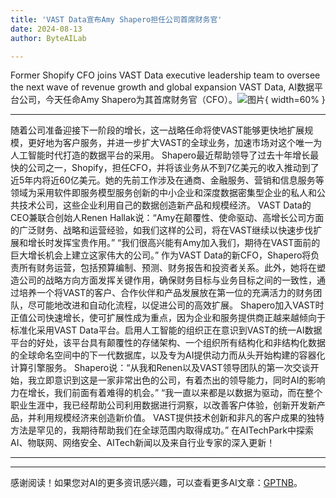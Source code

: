 ```yaml
---
title: 'VAST Data宣布Amy Shapero担任公司首席财务官'
date: 2024-08-13
author: ByteAILab

---
```


Former Shopify CFO joins VAST Data executive leadership team to oversee the next wave of revenue growth and global expansion
VAST Data, AI数据平台公司，今天任命Amy Shapero为其首席财务官（CFO）。![图片](https://ai-techpark.com/wp-content/uploads/2024/08/VAST-Data-960x540.jpg){ width=60% }

---
随着公司准备迎接下一阶段的增长，这一战略任命将使VAST能够更快地扩展规模，更好地为客户服务，并进一步扩大VAST的全球业务，加速市场对这个唯一为人工智能时代打造的数据平台的采用。
Shapero最近帮助领导了过去十年增长最快的公司之一，Shopify，担任CFO，并将该业务从不到7亿美元的收入推动到了近5年内将近60亿美元。她的先前工作涉及在通商、金融服务、营销和信息服务等领域为采用软件即服务模型服务创新的中小企业和深度数据密集型企业的私人和公共技术公司，这些企业利用自己的数据创造新产品和规模经济。
VAST Data的CEO兼联合创始人Renen Hallak说：“Amy在颠覆性、使命驱动、高增长公司方面的广泛财务、战略和运营经验，如我们这样的公司，将在VAST继续以快速步伐扩展和增长时发挥宝贵作用。” “我们很高兴能有Amy加入我们，期待在VAST面前的巨大增长机会上建立这家伟大的公司。”
作为VAST Data的新CFO，Shapero将负责所有财务运营，包括预算编制、预测、财务报告和投资者关系。此外，她将在塑造公司的战略方向方面发挥关键作用，确保财务目标与业务目标之间的一致性，通过培养一个将VAST的客户、合作伙伴和产品发展放在第一位的充满活力的财务团队，尽可能地改进和自动化流程，以促进公司的高效扩展。
Shapero加入VAST时正值公司快速增长，使可扩展性成为重点，因为企业和服务提供商正越来越倾向于标准化采用VAST Data平台。启用人工智能的组织正在意识到VAST的统一AI数据平台的好处，该平台具有颠覆性的存储架构、一个组织所有结构化和非结构化数据的全球命名空间中的下一代数据库，以及专为AI提供动力而从头开始构建的容器化计算引擎服务。
Shapero说：“从我和Renen以及VAST领导团队的第一次交谈开始，我立即意识到这是一家非常出色的公司，有着杰出的领导能力，同时AI的影响力在增长，我们前面有着难得的机会。” “我一直以来都是以数据为驱动，而在整个职业生涯中，我已经帮助公司利用数据进行洞察，以改善客户体验，创新开发新产品，并利用规模经济来创造新价值。 VAST提供技术创新和非凡的客户成果的独特方法是罕见的，我期待帮助我们在全球范围内取得成功。”
在AITechPark中探索AI、物联网、网络安全、AITech新闻以及来自行业专家的深入更新！

---
---
感谢阅读！如果您对AI的更多资讯感兴趣，可以查看更多AI文章：[GPTNB](https://gptnb.com)。